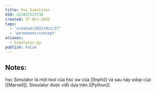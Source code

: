 ```yaml
---
title: hsc Simulator
UID: 221027225738
created: 27-Oct-2022
tags:
  - 'created/2022/Oct/27'
  - 'permanent/concept'
aliases:
  - Simulator.py
publish: False
---
```

## Notes:

hsc Simulator là một tool của hsc sw của [[Inphi]] và sau này odsp của [[Marvell]]. Simulator được viết dựa trên [[Python]]


